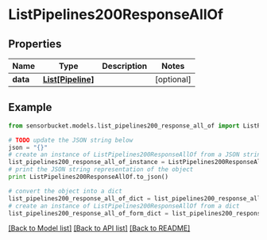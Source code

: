 # ListPipelines200ResponseAllOf


## Properties
Name | Type | Description | Notes
------------ | ------------- | ------------- | -------------
**data** | [**List[Pipeline]**](Pipeline.md) |  | [optional] 

## Example

```python
from sensorbucket.models.list_pipelines200_response_all_of import ListPipelines200ResponseAllOf

# TODO update the JSON string below
json = "{}"
# create an instance of ListPipelines200ResponseAllOf from a JSON string
list_pipelines200_response_all_of_instance = ListPipelines200ResponseAllOf.from_json(json)
# print the JSON string representation of the object
print ListPipelines200ResponseAllOf.to_json()

# convert the object into a dict
list_pipelines200_response_all_of_dict = list_pipelines200_response_all_of_instance.to_dict()
# create an instance of ListPipelines200ResponseAllOf from a dict
list_pipelines200_response_all_of_form_dict = list_pipelines200_response_all_of.from_dict(list_pipelines200_response_all_of_dict)
```
[[Back to Model list]](../README.md#documentation-for-models) [[Back to API list]](../README.md#documentation-for-api-endpoints) [[Back to README]](../README.md)



